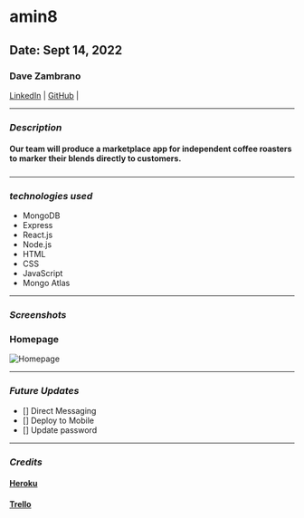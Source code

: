 # amin8

## Date: Sept 14, 2022

### Dave Zambrano

[LinkedIn](https://www.linkedin.com/in/davezambr/) |
[GitHub](https://github.com/dzambr13) |

---

### **_Description_**

#### **Our team will produce a marketplace app for independent coffee roasters to marker their blends directly to customers.**

#####

---

### **_technologies used_**

- MongoDB
- Express
- React.js
- Node.js
- HTML
- CSS
- JavaScript
- Mongo Atlas

---

### **_Screenshots_**

### Homepage

![Homepage]()

---

### **_Future Updates_**

- [] Direct Messaging
- [] Deploy to Mobile
- [] Update password

---

### **_Credits_**

#### [Heroku]()

#### [Trello]()
